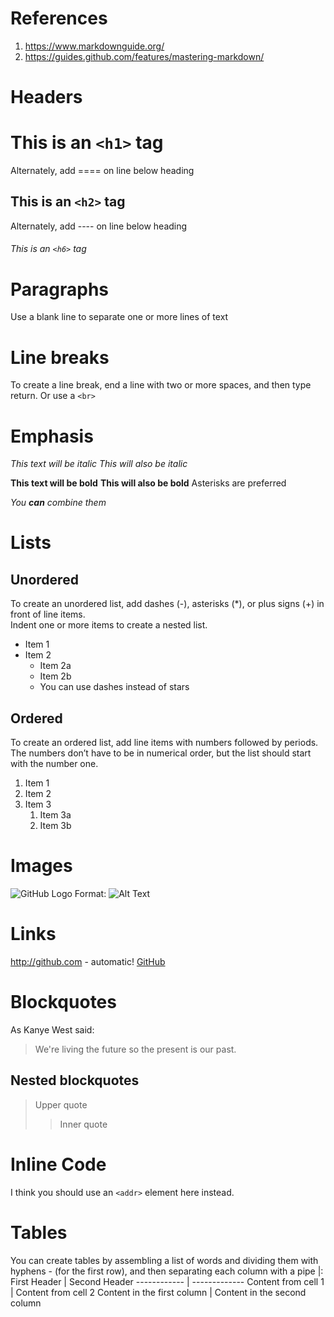 # References
1. https://www.markdownguide.org/
2. https://guides.github.com/features/mastering-markdown/

# Headers
# This is an `<h1>` tag
Alternately, add ==== on line below heading
## This is an `<h2>` tag
Alternately, add ---- on line below heading
###### This is an `<h6>` tag

# Paragraphs
Use a blank line to separate one or more lines of text

# Line breaks
To create a line break, end a line with two or more spaces, and then type return.
Or use a `<br>`

# Emphasis
*This text will be italic*
_This will also be italic_

**This text will be bold**
__This will also be bold__
Asterisks are preferred

_You **can** combine them_

# Lists
## Unordered
To create an unordered list, add dashes (-), asterisks (*), or plus signs (+) in front of line items.    
Indent one or more items to create a nested list.
* Item 1
* Item 2
  * Item 2a
  * Item 2b
  * You can use dashes instead of stars
## Ordered
To create an ordered list, add line items with numbers followed by periods.   
The numbers don’t have to be in numerical order, but the list should start with the number one.
1. Item 1
1. Item 2
1. Item 3
   1. Item 3a
   1. Item 3b

# Images
![GitHub Logo](/images/logo.png)
Format: ![Alt Text](url)

# Links
http://github.com - automatic!
[GitHub](http://github.com)

# Blockquotes
As Kanye West said:

> We're living the future so
> the present is our past.

## Nested blockquotes

> Upper quote
>
>> Inner quote

# Inline Code
I think you should use an
`<addr>` element here instead.

# Tables
You can create tables by assembling a list of words and dividing them with hyphens - (for the first row), and then separating each column with a pipe |:
First Header | Second Header
------------ | -------------
Content from cell 1 | Content from cell 2
Content in the first column | Content in the second column
